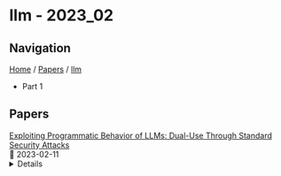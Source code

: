 # llm - 2023_02

## Navigation

[Home](https://arxcompass.github.io) / [Papers](https://arxcompass.github.io/papers) / [llm](https://arxcompass.github.io/papers/llm)

- Part 1

## Papers

<div class="paper-card">
    <div class="paper-title"><a href="http://arxiv.org/abs/2302.05733v1">Exploiting Programmatic Behavior of LLMs: Dual-Use Through Standard Security Attacks</a></div>
    <div class="paper-meta">
      📅 2023-02-11
    </div>
    <details class="paper-abstract">
      Recent advances in instruction-following large language models (LLMs) have led to dramatic improvements in a range of NLP tasks. Unfortunately, we find that the same improved capabilities amplify the dual-use risks for malicious purposes of these models. Dual-use is difficult to prevent as instruction-following capabilities now enable standard attacks from computer security. The capabilities of these instruction-following LLMs provide strong economic incentives for dual-use by malicious actors. In particular, we show that instruction-following LLMs can produce targeted malicious content, including hate speech and scams, bypassing in-the-wild defenses implemented by LLM API vendors. Our analysis shows that this content can be generated economically and at cost likely lower than with human effort alone. Together, our findings suggest that LLMs will increasingly attract more sophisticated adversaries and attacks, and addressing these attacks may require new approaches to mitigations.
    </details>
</div>
